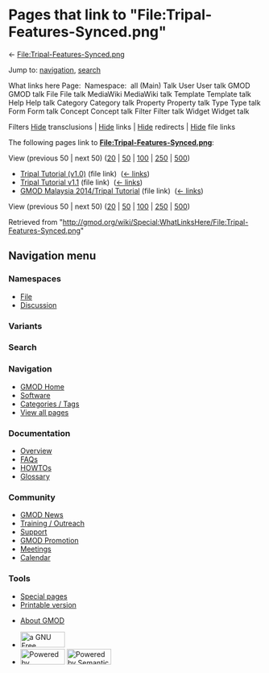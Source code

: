 <div id="mw-page-base" class="noprint">

</div>

<div id="mw-head-base" class="noprint">

</div>

<div id="content" class="mw-body" role="main">

<span id="top"></span>

<div id="mw-js-message" style="display:none;">

</div>



# <span dir="auto">Pages that link to "File:Tripal-Features-Synced.png"</span>

<div id="bodyContent">

<div id="contentSub">

←
[File:Tripal-Features-Synced.png](/wiki/File:Tripal-Features-Synced.png "File:Tripal-Features-Synced.png")

</div>

<div id="jump-to-nav" class="mw-jump">

Jump to: [navigation](#mw-navigation), [search](#p-search)

</div>

<div id="mw-content-text">

What links here Page:  Namespace:  all (Main) Talk User User talk GMOD
GMOD talk File File talk MediaWiki MediaWiki talk Template Template talk
Help Help talk Category Category talk Property Property talk Type Type
talk Form Form talk Concept Concept talk Filter Filter talk Widget
Widget talk

Filters
[Hide](/mediawiki/index.php?title=Special:WhatLinksHere/File:Tripal-Features-Synced.png&hidetrans=1 "Special:WhatLinksHere/File:Tripal-Features-Synced.png")
transclusions \|
[Hide](/mediawiki/index.php?title=Special:WhatLinksHere/File:Tripal-Features-Synced.png&hidelinks=1 "Special:WhatLinksHere/File:Tripal-Features-Synced.png")
links \|
[Hide](/mediawiki/index.php?title=Special:WhatLinksHere/File:Tripal-Features-Synced.png&hideredirs=1 "Special:WhatLinksHere/File:Tripal-Features-Synced.png")
redirects \|
[Hide](/mediawiki/index.php?title=Special:WhatLinksHere/File:Tripal-Features-Synced.png&hideimages=1 "Special:WhatLinksHere/File:Tripal-Features-Synced.png")
file links

The following pages link to
**[File:Tripal-Features-Synced.png](/wiki/File:Tripal-Features-Synced.png "File:Tripal-Features-Synced.png")**:

View (previous 50 \| next 50)
([20](/mediawiki/index.php?title=Special:WhatLinksHere/File:Tripal-Features-Synced.png&limit=20 "Special:WhatLinksHere/File:Tripal-Features-Synced.png")
\|
[50](/mediawiki/index.php?title=Special:WhatLinksHere/File:Tripal-Features-Synced.png&limit=50 "Special:WhatLinksHere/File:Tripal-Features-Synced.png")
\|
[100](/mediawiki/index.php?title=Special:WhatLinksHere/File:Tripal-Features-Synced.png&limit=100 "Special:WhatLinksHere/File:Tripal-Features-Synced.png")
\|
[250](/mediawiki/index.php?title=Special:WhatLinksHere/File:Tripal-Features-Synced.png&limit=250 "Special:WhatLinksHere/File:Tripal-Features-Synced.png")
\|
[500](/mediawiki/index.php?title=Special:WhatLinksHere/File:Tripal-Features-Synced.png&limit=500 "Special:WhatLinksHere/File:Tripal-Features-Synced.png"))

- [Tripal Tutorial
  (v1.0)](/wiki/Tripal_Tutorial_(v1.0) "Tripal Tutorial (v1.0)") (file
  link) ‎ <span class="mw-whatlinkshere-tools">([←
  links](/mediawiki/index.php?title=Special:WhatLinksHere&target=Tripal+Tutorial+%28v1.0%29 "Special:WhatLinksHere"))</span>
- [Tripal Tutorial
  v1.1](/wiki/Tripal_Tutorial_v1.1 "Tripal Tutorial v1.1") (file link) ‎
  <span class="mw-whatlinkshere-tools">([←
  links](/mediawiki/index.php?title=Special:WhatLinksHere&target=Tripal+Tutorial+v1.1 "Special:WhatLinksHere"))</span>
- [GMOD Malaysia 2014/Tripal
  Tutorial](/wiki/GMOD_Malaysia_2014/Tripal_Tutorial "GMOD Malaysia 2014/Tripal Tutorial")
  (file link) ‎ <span class="mw-whatlinkshere-tools">([←
  links](/mediawiki/index.php?title=Special:WhatLinksHere&target=GMOD+Malaysia+2014%2FTripal+Tutorial "Special:WhatLinksHere"))</span>

View (previous 50 \| next 50)
([20](/mediawiki/index.php?title=Special:WhatLinksHere/File:Tripal-Features-Synced.png&limit=20 "Special:WhatLinksHere/File:Tripal-Features-Synced.png")
\|
[50](/mediawiki/index.php?title=Special:WhatLinksHere/File:Tripal-Features-Synced.png&limit=50 "Special:WhatLinksHere/File:Tripal-Features-Synced.png")
\|
[100](/mediawiki/index.php?title=Special:WhatLinksHere/File:Tripal-Features-Synced.png&limit=100 "Special:WhatLinksHere/File:Tripal-Features-Synced.png")
\|
[250](/mediawiki/index.php?title=Special:WhatLinksHere/File:Tripal-Features-Synced.png&limit=250 "Special:WhatLinksHere/File:Tripal-Features-Synced.png")
\|
[500](/mediawiki/index.php?title=Special:WhatLinksHere/File:Tripal-Features-Synced.png&limit=500 "Special:WhatLinksHere/File:Tripal-Features-Synced.png"))

</div>

<div class="printfooter">

Retrieved from
"<http://gmod.org/wiki/Special:WhatLinksHere/File:Tripal-Features-Synced.png>"

</div>

<div id="catlinks" class="catlinks catlinks-allhidden">

</div>

<div class="visualClear">

</div>

</div>

</div>

<div id="mw-navigation">

## Navigation menu

<div id="mw-head">



<div id="left-navigation">

<div id="p-namespaces" class="vectorTabs" role="navigation"
aria-labelledby="p-namespaces-label">

### Namespaces

- <span id="ca-nstab-image"><a href="/wiki/File:Tripal-Features-Synced.png" accesskey="c"
  title="View the file page [c]">File</a></span>
- <span id="ca-talk"><a
  href="/mediawiki/index.php?title=File_talk:Tripal-Features-Synced.png&amp;action=edit&amp;redlink=1"
  accesskey="t"
  title="Discussion about the content page [t]">Discussion</a></span>

</div>

<div id="p-variants" class="vectorMenu emptyPortlet" role="navigation"
aria-labelledby="p-variants-label">

### 

### Variants[](#)

<div class="menu">

</div>

</div>

</div>

<div id="right-navigation">





</div>

<div id="p-search" role="search">

### Search

<div id="simpleSearch">

</div>

</div>

</div>

</div>

<div id="mw-panel">

<div id="p-logo" role="banner">

<a href="/wiki/Main_Page"
style="background-image: url(http://gmod.org/images/GMOD-cogs.png);"
title="Visit the main page"></a>

</div>

<div id="p-Navigation" class="portal" role="navigation"
aria-labelledby="p-Navigation-label">

### Navigation

<div class="body">

- <span id="n-GMOD-Home">[GMOD Home](/wiki/Main_Page)</span>
- <span id="n-Software">[Software](/wiki/GMOD_Components)</span>
- <span id="n-Categories-.2F-Tags">[Categories /
  Tags](/wiki/Categories)</span>
- <span id="n-View-all-pages">[View all
  pages](/wiki/Special:AllPages)</span>

</div>

</div>

<div id="p-Documentation" class="portal" role="navigation"
aria-labelledby="p-Documentation-label">

### Documentation

<div class="body">

- <span id="n-Overview">[Overview](/wiki/Overview)</span>
- <span id="n-FAQs">[FAQs](/wiki/Category:FAQ)</span>
- <span id="n-HOWTOs">[HOWTOs](/wiki/Category:HOWTO)</span>
- <span id="n-Glossary">[Glossary](/wiki/Glossary)</span>

</div>

</div>

<div id="p-Community" class="portal" role="navigation"
aria-labelledby="p-Community-label">

### Community

<div class="body">

- <span id="n-GMOD-News">[GMOD News](/wiki/GMOD_News)</span>
- <span id="n-Training-.2F-Outreach">[Training /
  Outreach](/wiki/Training_and_Outreach)</span>
- <span id="n-Support">[Support](/wiki/Support)</span>
- <span id="n-GMOD-Promotion">[GMOD
  Promotion](/wiki/GMOD_Promotion)</span>
- <span id="n-Meetings">[Meetings](/wiki/Meetings)</span>
- <span id="n-Calendar">[Calendar](/wiki/Calendar)</span>

</div>

</div>

<div id="p-tb" class="portal" role="navigation"
aria-labelledby="p-tb-label">

### Tools

<div class="body">

- <span id="t-specialpages"><a href="/wiki/Special:SpecialPages" accesskey="q"
  title="A list of all special pages [q]">Special pages</a></span>
- <span id="t-print"><a
  href="/mediawiki/index.php?title=Special:WhatLinksHere/File:Tripal-Features-Synced.png&amp;printable=yes"
  rel="alternate" accesskey="p"
  title="Printable version of this page [p]">Printable version</a></span>

</div>

</div>

</div>

</div>

<div id="footer" role="contentinfo">

- <span id="footer-places-about">[About
  GMOD](/wiki/GMOD:About "GMOD:About")</span>

<!-- -->

- <span id="footer-copyrightico">[<img src="http://www.gnu.org/graphics/gfdl-logo-small.png" width="88"
  height="31" alt="a GNU Free Documentation License" />](http://www.gnu.org/licenses/fdl-1.3.html)</span>
- <span id="footer-poweredbyico">[<img src="/mediawiki/skins/common/images/poweredby_mediawiki_88x31.png"
  width="88" height="31" alt="Powered by MediaWiki" />](//www.mediawiki.org/)
  [<img
  src="/mediawiki/extensions/SemanticMediaWiki/includes/../resources/images/smw_button.png"
  width="88" height="31" alt="Powered by Semantic MediaWiki" />](https://www.semantic-mediawiki.org/wiki/Semantic_MediaWiki)</span>

<div style="clear:both">

</div>

</div>
